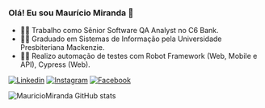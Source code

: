 ### Olá! Eu sou Maurício Miranda 👋

- 🧑‍💼 Trabalho como Sênior Software QA Analyst no C6 Bank.
- 👨‍🎓 Graduado em Sistemas de Informação pela Universidade Presbiteriana Mackenzie.
- 👨‍🎓 Realizo automação de testes com Robot Framework (Web, Mobile e API), Cypress (Web).

[![Linkedin](https://img.shields.io/badge/LinkedIn-0077B5?style=for-the-badge&logo=linkedin&logoColor=white)](https://www.linkedin.com/in/maur%C3%ADcio-miranda-b76348101/)
[![Instagram](https://img.shields.io/badge/Instagram-E4405F?style=for-the-badge&logo=instagram&logoColor=white)](https://www.instagram.com/mau_miranda/)
[![Facebook](https://img.shields.io/badge/Facebook-1877F2?style=for-the-badge&logo=facebook&logoColor=white)](https://www.facebook.com/)

![MauricioMiranda GitHub stats](https://github-readme-stats.vercel.app/api?username=MauricioMiranda&show_icons=true&theme=radical)
